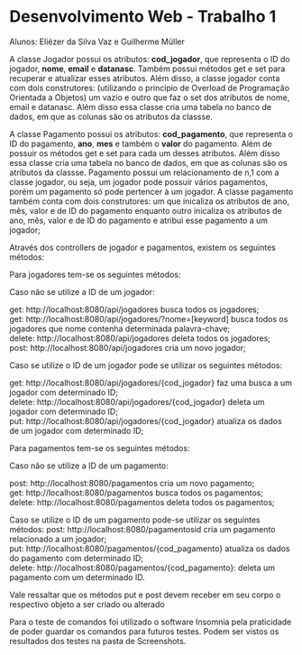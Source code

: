 # Desenvolvimento Web - Trabalho 1
 
Alunos: Eliézer da Silva Vaz e Guilherme Müller

A classe Jogador possui os atributos: **cod_jogador**, que representa o ID do jogador, **nome**, **email** e **datanasc**. Também possui métodos get e set para recuperar e atualizar esses atributos. Além disso, a classe jogador conta com dois construtores: (utilizando o princípio de Overload de Programação Orientada a Objetos) um vazio e outro que faz o set dos atributos de nome, email e datanasc. Além disso essa classe cria uma tabela no banco de dados, em que as colunas são os atributos da classse.

A classe Pagamento possui os atributos: **cod_pagamento**, que representa o ID do pagamento, **ano**, **mes** e também o **valor** do pagamento. Além de possuir os métodos get e set para cada um desses atributos. Além disso essa classe cria uma tabela no banco de dados, em que as colunas são os atributos da classse. Pagamento possui um relacionamento de n,1 com a classe jogador, ou seja, um jogador pode possuir vários pagamentos, porém um pagamento só pode pertencer à um jogador. A classe pagamento também conta com dois construtores: um que inicaliza os atributos de ano, mês, valor e de ID do pagamento enquanto outro inicaliza os atributos de ano, mês, valor e de ID do pagamento e atribui esse pagamento a um jogador;

Através dos controllers de jogador e pagamentos, existem os seguintes métodos:

Para jogadores tem-se os seguintes métodos:

Caso não se utilize a ID de um jogador:

get: http://localhost:8080/api/jogadores  busca todos os jogadores;<br/>
get: http://localhost:8080/api/jogadores/?nome=[keyword]  busca todos os jogadores que nome contenha determinada palavra-chave;<br/>
delete: http://localhost:8080/api/jogadores  deleta todos os jogadores;<br/>
post: http://localhost:8080/api/jogadores  cria um novo jogador;<br/>

Caso se utilize o ID de um jogador pode se utilizar os seguintes métodos:

get: http://localhost:8080/api/jogadores/{cod_jogador}  faz uma busca a um jogador com determinado ID;<br/>
delete: http://localhost:8080/api/jogadores/{cod_jogador}  deleta um jogador com determinado ID;<br/>
put: http://localhost:8080/api/jogadores/{cod_jogador}  atualiza os dados de um jogador com determinado ID;<br/>

Para pagamentos tem-se os seguintes métodos:

Caso não se utilize a ID de um pagamento:

post: http://localhost:8080/pagamentos cria um novo pagamento;<br/>
get: http://localhost:8080/pagamentos  busca todos os pagamentos; <br/>
delete: http://localhost:8080/pagamentos  deleta todos os pagamentos; <br/>

Caso se utilize o ID de um pagamento pode-se utilizar os seguintes métodos:
post: http://localhost:8080/pagamentosid  cria um pagamento relacionado a um jogador;<br/>
put: http://localhost:8080/pagamentos/{cod_pagamento}  atualiza os dados do pagamento com determinado ID;<br/>
delete: http://localhost:8080/pagamentos/{cod_pagamento}: deleta um pagamento com um determinado ID.

Vale ressaltar que os métodos put e post devem receber em seu corpo o respectivo objeto a ser criado ou alterado


Para o teste de comandos foi utilizado o software Insomnia pela praticidade de poder guardar os comandos para futuros testes. Podem ser vistos os resultados dos testes na pasta de Screenshots.

